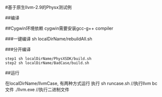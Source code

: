 #基于原生llvm-2.9的Physx测试例

##编译

##Cygwin环境依赖
	cygwin需要安装gcc-g++ compiler

###一键编译
	sh localDirName/rebuildAll.sh

###分开编译

	step1 sh localDirName/PhysXSDK/build.sh
	step2 sh localDirName/BadCase/build.sh

##运行

在localDirName/llvmCase, 有两种方式运行 执行
	sh runcase.sh  //执行llvm bc文件
	./llvm.exe     //执行二进制文件 



 

